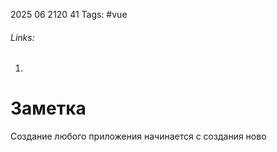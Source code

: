 2025 06 2120 41
Tags: #vue 
###### Links: 
1) 
# Заметка
Создание любого приложения начинается с создания ново